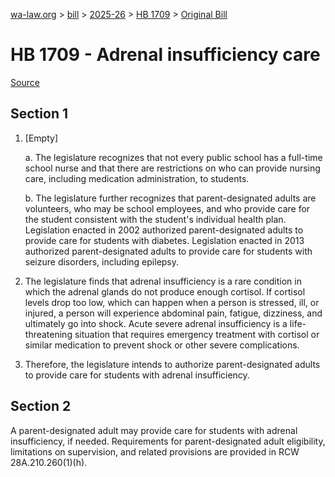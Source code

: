 [wa-law.org](/) > [bill](/bill/) > [2025-26](/bill/2025-26/) > [HB 1709](/bill/2025-26/hb/1709/) > [Original Bill](/bill/2025-26/hb/1709/1/)

# HB 1709 - Adrenal insufficiency care

[Source](http://lawfilesext.leg.wa.gov/biennium/2025-26/Pdf/Bills/House%20Bills/1709.pdf)

## Section 1
1. [Empty]

    a. The legislature recognizes that not every public school has a full-time school nurse and that there are restrictions on who can provide nursing care, including medication administration, to students.

    b. The legislature further recognizes that parent-designated adults are volunteers, who may be school employees, and who provide care for the student consistent with the student's individual health plan. Legislation enacted in 2002 authorized parent-designated adults to provide care for students with diabetes. Legislation enacted in 2013 authorized parent-designated adults to provide care for students with seizure disorders, including epilepsy.

2. The legislature finds that adrenal insufficiency is a rare condition in which the adrenal glands do not produce enough cortisol. If cortisol levels drop too low, which can happen when a person is stressed, ill, or injured, a person will experience abdominal pain, fatigue, dizziness, and ultimately go into shock. Acute severe adrenal insufficiency is a life-threatening situation that requires emergency treatment with cortisol or similar medication to prevent shock or other severe complications.

3. Therefore, the legislature intends to authorize parent-designated adults to provide care for students with adrenal insufficiency.

## Section 2
A parent-designated adult may provide care for students with adrenal insufficiency, if needed. Requirements for parent-designated adult eligibility, limitations on supervision, and related provisions are provided in RCW 28A.210.260(1)(h).
